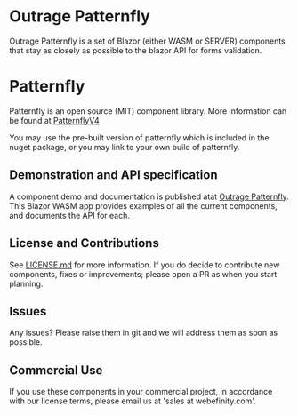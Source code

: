 # Outrage Patternfly

Outrage Patternfly is a set of Blazor (either WASM or SERVER) components that stay as closely as possible to the blazor API for forms validation.

# Patternfly

Patternfly is an open source (MIT) component library.  More information can be found at [PatternflyV4](https://www.patternfly.org/v4/)

You may use the pre-built version of patternfly which is included in the nuget package, or you may link to your own build of patternfly.

## Demonstration and API specification

A component demo and documentation is published atat [Outrage Patternfly](https://patternfly.outrage.net.au).  This Blazor WASM app provides examples of all the current components, and documents the API for each.

## License and Contributions

See [LICENSE.md](LICENSE.md) for more information.
If you do decide to contribute new components, fixes or improvements; please open a PR as when you start planning.

## Issues

Any issues? Please raise them in git and we will address them as soon as possible.

## Commercial Use

If you use these components in your commercial project, in accordance with our license terms, please email us at 'sales at webefinity.com'.
